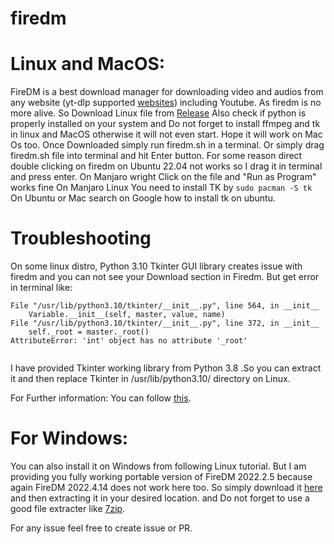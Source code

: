 # firedm

# Linux and MacOS:
FireDM is a best download manager for downloading video and audios from any website (yt-dlp supported [websites](https://github.com/yt-dlp/yt-dlp/blob/master/supportedsites.md)) including Youtube.
As firedm is no more alive. So Download Linux file from [Release](https://github.com/afzl-wtu/firedm/releases/tag/v2.0.0)
Also check if python is properly installed on your system and Do not forget to install ffmpeg and tk in linux and MacOS otherwise it will not even start.
Hope it will work on Mac Os too.
Once Downloaded simply run firedm.sh in a terminal. Or simply drag firedm.sh file into terminal and hit Enter button. For some reason direct double clicking on firedm on Ubuntu 22.04 not works so I drag it in terminal and press enter. On Manjaro wright Click on the file and "Run as Program" works fine
On Manjaro Linux You need to install TK by
`
sudo pacman -S tk
`
On Ubuntu or Mac search on Google how to install tk on ubuntu.

# Troubleshooting

On some linux distro, Python 3.10 Tkinter GUI library creates issue with firedm and you can not see your Download section in Firedm.
But get error in terminal like:

```
File "/usr/lib/python3.10/tkinter/__init__.py", line 564, in __init__
    Variable.__init__(self, master, value, name)
File "/usr/lib/python3.10/tkinter/__init__.py", line 372, in __init__
    self._root = master._root()
AttributeError: 'int' object has no attribute '_root'
    
```

I have provided Tkinter working library from Python 3.8 .So you can extract it and then replace Tkinter in /usr/lib/python3.10/ directory on Linux.

For Further information:
You can follow [this](https://github.com/GurucharanSavanth/FireDM).

# For Windows:
You can also install it on Windows from following Linux tutorial. But I am providing you fully working portable version of FireDM 2022.2.5 because again FireDM 2022.4.14 does not work here too. So simply download it [here](https://github.com/afzl-wtu/firedm/releases/tag/v2.0.0) and then extracting it in your desired location. and Do not forget to use a good file extracter like [7zip](https://www.7-zip.org/).

For any issue feel free to create issue or PR.
